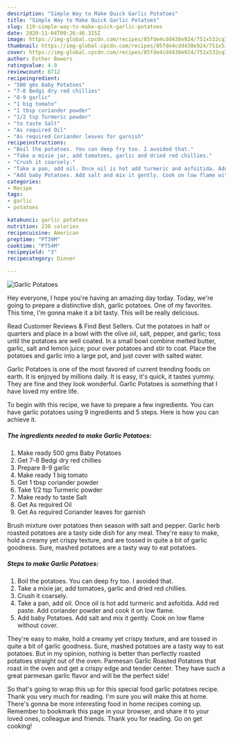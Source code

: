 ```yaml
---
description: "Simple Way to Make Quick Garlic Potatoes"
title: "Simple Way to Make Quick Garlic Potatoes"
slug: 119-simple-way-to-make-quick-garlic-potatoes
date: 2020-11-04T09:26:46.315Z
image: https://img-global.cpcdn.com/recipes/85fde4cdd438e924/751x532cq70/garlic-potatoes-recipe-main-photo.jpg
thumbnail: https://img-global.cpcdn.com/recipes/85fde4cdd438e924/751x532cq70/garlic-potatoes-recipe-main-photo.jpg
cover: https://img-global.cpcdn.com/recipes/85fde4cdd438e924/751x532cq70/garlic-potatoes-recipe-main-photo.jpg
author: Esther Bowers
ratingvalue: 4.9
reviewcount: 8712
recipeingredient:
- "500 gms Baby Potatoes"
- "7-8 Bedgi dry red chillies"
- "8-9 garlic"
- "1 big tomato"
- "1 tbsp coriander powder"
- "1/2 tsp Turmeric powder"
- "to taste Salt"
- "As required Oil"
- "As required Coriander leaves for garnish"
recipeinstructions:
- "Boil the potatoes. You can deep fry too. I avoided that."
- "Take a mixie jar, add tomatoes, garlic and dried red chillies."
- "Crush it coarsely."
- "Take a pan, add oil. Once oil is hot add turmeric and asfoitida. Add red paste. Add coriander powder and cook it on low flame."
- "Add baby Potatoes. Add salt and mix it gently. Cook on low flame without cover."
categories:
- Recipe
tags:
- garlic
- potatoes

katakunci: garlic potatoes 
nutrition: 238 calories
recipecuisine: American
preptime: "PT39M"
cooktime: "PT54M"
recipeyield: "3"
recipecategory: Dinner

---
```



![Garlic Potatoes](https://img-global.cpcdn.com/recipes/85fde4cdd438e924/751x532cq70/garlic-potatoes-recipe-main-photo.jpg)

Hey everyone, I hope you're having an amazing day today. Today, we're going to prepare a distinctive dish, garlic potatoes. One of my favorites. This time, I'm gonna make it a bit tasty. This will be really delicious.

Read Customer Reviews &amp; Find Best Sellers. Cut the potatoes in half or quarters and place in a bowl with the olive oil, salt, pepper, and garlic; toss until the potatoes are well coated. In a small bowl combine melted butter, garlic, salt and lemon juice; pour over potatoes and stir to coat. Place the potatoes and garlic into a large pot, and just cover with salted water.

Garlic Potatoes is one of the most favored of current trending foods on earth. It is enjoyed by millions daily. It is easy, it's quick, it tastes yummy. They are fine and they look wonderful. Garlic Potatoes is something that I have loved my entire life.


To begin with this recipe, we have to prepare a few ingredients. You can have garlic potatoes using 9 ingredients and 5 steps. Here is how you can achieve it.

<!--inarticleads1-->

##### The ingredients needed to make Garlic Potatoes:

1. Make ready 500 gms Baby Potatoes
1. Get 7-8 Bedgi dry red chillies
1. Prepare 8-9 garlic
1. Make ready 1 big tomato
1. Get 1 tbsp coriander powder
1. Take 1/2 tsp Turmeric powder
1. Make ready to taste Salt
1. Get As required Oil
1. Get As required Coriander leaves for garnish


Brush mixture over potatoes then season with salt and pepper. Garlic herb roasted potatoes are a tasty side dish for any meal. They&#39;re easy to make, hold a creamy yet crispy texture, and are tossed in quite a bit of garlic goodness. Sure, mashed potatoes are a tasty way to eat potatoes. 

<!--inarticleads2-->

##### Steps to make Garlic Potatoes:

1. Boil the potatoes. You can deep fry too. I avoided that.
1. Take a mixie jar, add tomatoes, garlic and dried red chillies.
1. Crush it coarsely.
1. Take a pan, add oil. Once oil is hot add turmeric and asfoitida. Add red paste. Add coriander powder and cook it on low flame.
1. Add baby Potatoes. Add salt and mix it gently. Cook on low flame without cover.


They&#39;re easy to make, hold a creamy yet crispy texture, and are tossed in quite a bit of garlic goodness. Sure, mashed potatoes are a tasty way to eat potatoes. But in my opinion, nothing is better than perfectly roasted potatoes straight out of the oven. Parmesan Garlic Roasted Potatoes that roast in the oven and get a crispy edge and tender center. They have such a great parmesan garlic flavor and will be the perfect side! 

So that's going to wrap this up for this special food garlic potatoes recipe. Thank you very much for reading. I'm sure you will make this at home. There's gonna be more interesting food in home recipes coming up. Remember to bookmark this page in your browser, and share it to your loved ones, colleague and friends. Thank you for reading. Go on get cooking!

